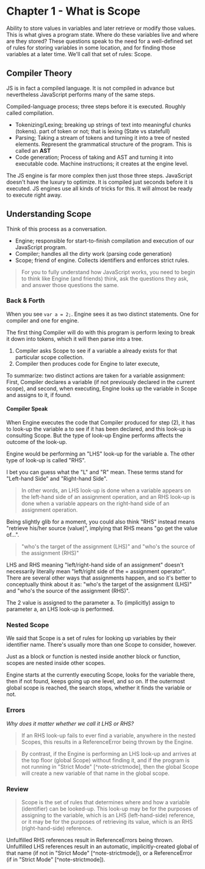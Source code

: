 # Chapter 1 - What is Scope

Ability to store values in variables and later retrieve or modify those values. This is what gives a program state. Where do these variables live and where are they stored? These questions speak to the need for a well-defined set of rules for storing variables in some location, and for finding those variables at a later time. We'll call that set of rules: Scope.

## Compiler Theory
JS is in fact a compiled language. It is not compiled in advance but nevertheless JavaScript performs many of the same steps.

Compiled-language process; three steps before it is executed. Roughly called compilation.
* Tokenizing/Lexing; breaking up strings of text into meaningful chunks (tokens). part of token or not; that is lexing (State vs statefull)
* Parsing; Taking a stream of tokens and turning it into a tree of nested elements. Represent the grammatical structure of the program. This is called an **AST**
* Code generation; Process of taking and AST and turning it into executable code. Machine instructions; it creates at the engine level.

The JS engine is far more complex then just those three steps. JavaScript doesn't have the luxury to optimize. It is compiled just seconds before it is executed. JS engines use all kinds of tricks for this. It will almost be ready to execute right away.

## Understanding Scope
Think of this process as a conversation.
* Engine; responsible for start-to-finish compilation and execution of our JavaScript program.
* Compiler; handles all the dirty work (parsing code generation)
* Scope; friend of engine. Collects identifiers and enforces strict rules.

> For you to fully understand how JavaScript works, you need to begin to think like Engine (and friends) think, ask the questions they ask, and answer those questions the same.

### Back & Forth
When you see `var a = 2;`. Engine sees it as two distinct statements. One for compiler and one for engine.

The first thing Compiler will do with this program is perform lexing to break it down into tokens, which it will then parse into a tree.

1. Compiler asks Scope to see if a variable a already exists for that particular scope collection.
1. Compiler then produces code for Engine to later execute,

To summarize: two distinct actions are taken for a variable assignment: First, Compiler declares a variable (if not previously declared in the current scope), and second, when executing, Engine looks up the variable in Scope and assigns to it, if found.

#### Compiler Speak
When Engine executes the code that Compiler produced for step (2), it has to look-up the variable a to see if it has been declared, and this look-up is consulting Scope. But the type of look-up Engine performs affects the outcome of the look-up.

Engine would be performing an "LHS" look-up for the variable a. The other type of look-up is called "RHS".

I bet you can guess what the "L" and "R" mean. These terms stand for "Left-hand Side" and "Right-hand Side".

> In other words, an LHS look-up is done when a variable appears on the left-hand side of an assignment operation, and an RHS look-up is done when a variable appears on the right-hand side of an assignment operation.

Being slightly glib for a moment, you could also think "RHS" instead means "retrieve his/her source (value)", implying that RHS means "go get the value of...".

> "who's the target of the assignment (LHS)" and "who's the source of the assignment (RHS)"

LHS and RHS meaning "left/right-hand side of an assignment" doesn't necessarily literally mean "left/right side of the = assignment operator". There are several other ways that assignments happen, and so it's better to conceptually think about it as: "who's the target of the assignment (LHS)" and "who's the source of the assignment (RHS)".

The 2 value is assigned to the parameter a. To (implicitly) assign to parameter a, an LHS look-up is performed.

### Nested Scope
We said that Scope is a set of rules for looking up variables by their identifier name. There's usually more than one Scope to consider, however.

Just as a block or function is nested inside another block or function, scopes are nested inside other scopes.

Engine starts at the currently executing Scope, looks for the variable there, then if not found, keeps going up one level, and so on. If the outermost global scope is reached, the search stops, whether it finds the variable or not.

### Errors
*Why does it matter whether we call it LHS or RHS?*

> If an RHS look-up fails to ever find a variable, anywhere in the nested Scopes, this results in a ReferenceError being thrown by the Engine.

> By contrast, if the Engine is performing an LHS look-up and arrives at the top floor (global Scope) without finding it, and if the program is not running in "Strict Mode" [^note-strictmode], then the global Scope will create a new variable of that name in the global scope.

### Review
> Scope is the set of rules that determines where and how a variable (identifier) can be looked-up. This look-up may be for the purposes of assigning to the variable, which is an LHS (left-hand-side) reference, or it may be for the purposes of retrieving its value, which is an RHS (right-hand-side) reference.

Unfulfilled RHS references result in ReferenceErrors being thrown. Unfulfilled LHS references result in an automatic, implicitly-created global of that name (if not in "Strict Mode" [^note-strictmode]), or a ReferenceError (if in "Strict Mode" [^note-strictmode]).